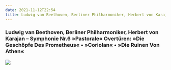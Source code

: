 ```yaml
---
date: 2021-11-12T22:54
title: Ludwig van Beethoven, Berliner Philharmoniker, Herbert von Karajan – Symphonie Nr.6 »Pastorale« Overtüren_ »Die Geschöpfe Des Prometheus« • »Coriolan« • »Die Ruinen Von Athen«
---
```

### Ludwig van Beethoven, Berliner Philharmoniker, Herbert von Karajan – Symphonie Nr.6 »Pastorale« Overtüren: »Die Geschöpfe Des Prometheus« • »Coriolan« • »Die Ruinen Von Athen«
[![](https://img.discogs.com/iuIIn9wn4moD6MuIytMfQHvTSLU=/fit-in/600x603/filters:strip_icc():format(jpeg):mode_rgb():quality(90)/discogs-images/R-4907797-1517768393-9409.jpeg.jpg)][1] 

[1]: https://www.discogs.com/release/4907797

